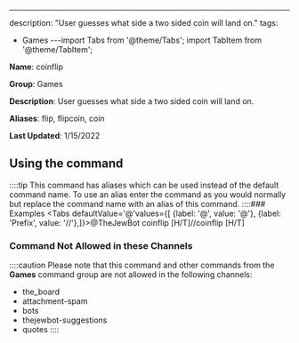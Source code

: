 ---
description: "User guesses what side a two sided coin will land on."
tags:
  - Games
---import Tabs from '@theme/Tabs';
import TabItem from '@theme/TabItem';

**Name**: coinflip

**Group**: Games

**Description**: User guesses what side a two sided coin will land on.

**Aliases**: flip, flipcoin, coin

**Last Updated**: 1/15/2022

## Using the command



::::tip
This command has aliases which can be used instead of the default command name. To use an alias enter the command as you would normally but replace the command name with an alias of this command.
::::### Examples
<Tabs defaultValue='@'values={[ {label: '@', value: '@'}, {label: 'Prefix', value: '//'},]}><TabItem value='@'>@TheJewBot coinflip [H/T]</TabItem><TabItem value='//'>//coinflip [H/T]</TabItem></Tabs>

### Command Not Allowed in these Channels
::::caution Please note that this command and other commands from the **Games** command group are not allowed in the following channels:
- the_board
- attachment-spam
- bots
- thejewbot-suggestions
- quotes
::::